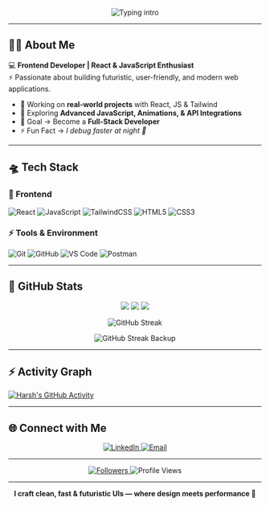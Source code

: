 <!-- ⚡ Futuristic Animated Header (stable) -->
<p align="center">
  <img
    src="https://readme-typing-svg.demolab.com?font=Orbitron&weight=800&size=28&duration=3500&pause=1000&color=00F7FF&center=true&vCenter=true&width=800&lines=Hello%2C+I'm+Harsh+Koundal;Frontend+Developer;React+%2B+JavaScript;Crafting+Futuristic+Web+Experiences"
    alt="Typing intro"
  />
</p>

---

## 👨‍🚀 About Me  
💻 **Frontend Developer | React & JavaScript Enthusiast**  
⚡ Passionate about building futuristic, user-friendly, and modern web applications.  

- 🔭 Working on **real-world projects** with React, JS & Tailwind  
- 🌱 Exploring **Advanced JavaScript, Animations, & API Integrations**  
- 🎯 Goal → Become a **Full-Stack Developer**  
- ⚡ Fun Fact → *I debug faster at night 🌌*  

---

## 🛸 Tech Stack  

### 🚀 Frontend  
![React](https://img.shields.io/badge/React-0D1117?style=for-the-badge&logo=react&logoColor=61DAFB)
![JavaScript](https://img.shields.io/badge/JavaScript-0D1117?style=for-the-badge&logo=javascript&logoColor=F7E017)
![TailwindCSS](https://img.shields.io/badge/TailwindCSS-0D1117?style=for-the-badge&logo=tailwindcss&logoColor=38B2AC)
![HTML5](https://img.shields.io/badge/HTML5-0D1117?style=for-the-badge&logo=html5&logoColor=E96228)
![CSS3](https://img.shields.io/badge/CSS3-0D1117?style=for-the-badge&logo=css3&logoColor=2862E9)

### ⚡ Tools & Environment  
![Git](https://img.shields.io/badge/Git-0D1117?style=for-the-badge&logo=git&logoColor=F14E32)
![GitHub](https://img.shields.io/badge/GitHub-0D1117?style=for-the-badge&logo=github&logoColor=white)
![VS Code](https://img.shields.io/badge/VSCode-0D1117?style=for-the-badge&logo=visualstudiocode&logoColor=0078D7)
![Postman](https://img.shields.io/badge/Postman-0D1117?style=for-the-badge&logo=postman&logoColor=FF6C37)

---

## 🌌 GitHub Stats  

<p align="center">
  <!-- GitHub Stats -->
 <img src="https://github-profile-summary-cards.vercel.app/api/cards/productive-time?username=harsh-koundal&theme=tokyonight&utcOffset=5" />
<img src="https://github-profile-summary-cards.vercel.app/api/cards/repos-per-language?username=harsh-koundal&theme=tokyonight" />
<img src="https://github-profile-summary-cards.vercel.app/api/cards/stats?username=harsh-koundal&theme=tokyonight" />
  
  <!-- GitHub Streak -->
<!-- GitHub Streak (Primary source) -->
<p align="center">
  <img src="https://streak-stats.demolab.com?user=harsh-koundal&theme=tokyonight&hide_border=true" alt="GitHub Streak" />
</p>

<!-- Fallback (if DemoLab is down, this one will still work) -->
<p align="center">
  <img src="https://github-readme-streak-stats.herokuapp.com/?user=harsh-koundal&theme=tokyonight&hide_border=true" alt="GitHub Streak Backup" />
</p>




---

## ⚡ Activity Graph  
[![Harsh's GitHub Activity](https://github-readme-activity-graph.vercel.app/graph?username=harsh-koundal&theme=react-dark&bg_color=0D1117&color=00FFF7&line=FF0080&point=00FFF7&hide_border=true)](https://github.com/Harsh-Koundal)

---

## 🌐 Connect with Me  
<p align="center">
  <a href="https://www.linkedin.com/in/harsh-koundal-0a7485369/">
    <img src="https://img.shields.io/badge/LinkedIn-0D1117?style=for-the-badge&logo=linkedin&logoColor=0A66C2" alt="LinkedIn"/>
  </a>
  <a href="mailto:aharsh3039@gmail.com">
    <img src="https://img.shields.io/badge/Email-0D1117?style=for-the-badge&logo=gmail&logoColor=FF0080" alt="Email"/>
  </a>
</p>

---

<p align="center">
  <a href="https://github.com/harsh-koundal?tab=followers">
    <img src="https://img.shields.io/github/followers/harsh-koundal?style=for-the-badge&label=Followers&logo=github&cacheSeconds=3600" alt="Followers"/>
  </a>
  <img src="https://komarev.com/ghpvc/?username=harsh-koundal&style=for-the-badge&color=00FFF7&label=Profile%20Views" alt="Profile Views"/>
</p>

---

<p align="center"><b>I craft clean, fast & futuristic UIs — where design meets performance 🚀</b></p>
